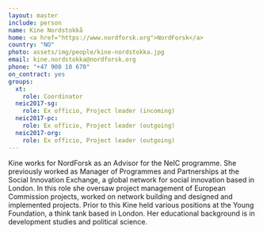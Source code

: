 ```yaml
---
layout: master
include: person
name: Kine Nordstokkå
home: <a href="https://www.nordforsk.org">NordForsk</a>
country: "NO"
photo: assets/img/people/kine-nordstokka.jpg
email: kine.nordstokka@nordforsk.org
phone: "+47 908 10 670"
on_contract: yes
groups:
  xt:
    role: Coordinator
  neic2017-sg:
    role: Ex officio, Project leader (incoming)
  neic2017-pc:
    role: Ex officio, Project leader (outgoing)
  neic2017-org:
    role: Ex officio, Project leader (outgoing)
---
```

Kine works for NordForsk as an Advisor for the NeIC programme. She previously
worked as Manager of Programmes and Partnerships at the Social Innovation
Exchange, a global network for social innovation based in London. In this role
she oversaw project management of European Commission projects, worked on
network building and designed and implemented projects. Prior to this Kine held
various positions at the Young Foundation, a think tank based in London. Her
educational background is in development studies and political science.
